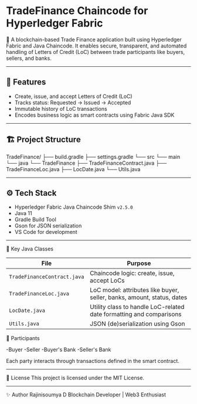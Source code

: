 # TradeFinance Chaincode for Hyperledger Fabric

🚀 A blockchain-based Trade Finance application built using Hyperledger Fabric and Java Chaincode. It enables secure, transparent, and automated handling of Letters of Credit (LoC) between trade participants like buyers, sellers, and banks.

---

## 📌 Features

- Create, issue, and accept Letters of Credit (LoC)
- Tracks status: Requested → Issued → Accepted
- Immutable history of LoC transactions
- Encodes business logic as smart contracts using Fabric Java SDK

---

## 🏗️ Project Structure

TradeFinance/
├── build.gradle
├── settings.gradle
└── src
└── main
└── java
└── TradeFinance
├── TradeFinanceContract.java
├── TradeFinanceLoc.java
├── LocDate.java
└── Utils.java


---

## ⚙️ Tech Stack

- Hyperledger Fabric Java Chaincode Shim `v2.5.0`
- Java 11
- Gradle Build Tool
- Gson for JSON serialization
- VS Code for development

---

🔐 Key Java Classes

| File                        | Purpose                                                                |
| --------------------------- | ---------------------------------------------------------------------- |
| `TradeFinanceContract.java` | Chaincode logic: create, issue, accept LoCs                            |
| `TradeFinanceLoc.java`      | LoC model: attributes like buyer, seller, banks, amount, status, dates |
| `LocDate.java`              | Utility class to handle LoC-related date formatting and comparisons    |
| `Utils.java`                | JSON (de)serialization using Gson                                      |



🤝 Participants

-Buyer
-Seller
-Buyer's Bank
-Seller's Bank

Each party interacts through transactions defined in the smart contract.

---

📜 License
This project is licensed under the MIT License.

---

✨ Author
Rajinisoumya D
Blockchain Developer | Web3 Enthusiast



